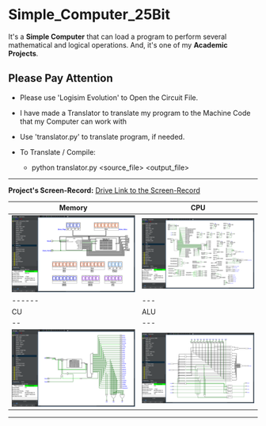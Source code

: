 # Simple_Computer_25Bit

It's a **Simple Computer** that can load a program to perform several mathematical and logical operations. And, it's one of my **Academic Projects**.

## Please Pay Attention

- Please use 'Logisim Evolution' to Open the Circuit File.

- I have made a Translator to translate my program to the Machine Code that my Computer can work with

- Use 'translator.py' to translate program, if needed.

- To Translate / Compile:
  - python translator.py <source_file> <output_file>

---

**Project's Screen-Record:** [Drive Link to the Screen-Record](https://drive.google.com/file/d/1iLuADe-lf7iD0OSO_f_PVGhQZaHBNhHF/view?usp=sharing)

| Memory | CPU |
| ------ | --- |
| ![ALU](./Screenshots/Memory.png) | ![ALU](./Screenshots/CPU.png) |
| ------ | --- |
| CU | ALU |
| -- | --- |
| ![ALU](./Screenshots/CU.png) | ![ALU](./Screenshots/ALU.png) |

---
